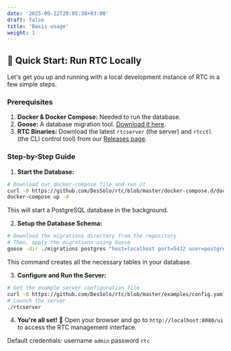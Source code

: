 ```yaml
---
date: '2025-09-12T20:05:38+03:00'
draft: false
title: 'Basis usage'
weight: 1
---
```



## 🚦 Quick Start: Run RTC Locally

Let's get you up and running with a local development instance of RTC in a few simple steps.

### Prerequisites
1. **Docker & Docker Compose:** Needed to run the database.
2. **Goose:** A database migration tool. [Download it here](https://github.com/pressly/goose/releases).
3. **RTC Binaries:** Download the latest `rtcserver` (the server) and `rtcctl` (the CLI control tool) from our [Releases page](https://github.com/DesSolo/rtc/releases).

### Step-by-Step Guide

1. **Start the Database:**
```bash
# Download our docker-compose file and run it
curl -O https://github.com/DesSolo/rtc/blob/master/docker-compose.d/docker-compose.yaml
docker-compose up -d
 ```

This will start a PostgreSQL database in the background.

2. **Setup the Database Schema:**

```bash
# Download the migrations directory from the repository
# Then, apply the migrations using Goose
goose -dir ./migrations postgres "host=localhost port=5432 user=postgres password=postgres dbname=rtc sslmode=disable" up
```

This command creates all the necessary tables in your database.

3. **Configure and Run the Server:**

```bash
# Get the example server configuration file
curl -O https://github.com/DesSolo/rtc/blob/master/examples/config.yaml
# Launch the server
./rtcserver
```

4. **You're all set!** 🎉
Open your browser and go to `http://localhost:8080/ui` to access the RTC management interface.

Default credentials: username `admin` password `rtc`
